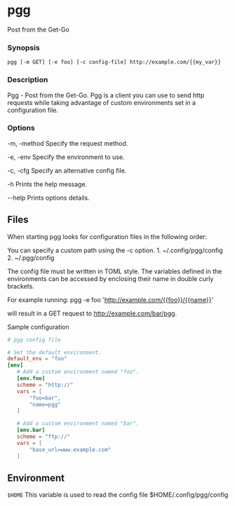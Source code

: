 # pgg
Post from the Get-Go

### Synopsis
`pgg [-m GET] [-e foo] [-c config-file] http://example.com/{{my_var}}`

### Description
Pgg - Post from the Get-Go.
Pgg is a client you can use to send http requests while taking advantage of custom environments set in a configuration file.

### Options
-m, -method
   Specify the request method.

-e, -env
   Specify the environment to use.

-c, -cfg
   Specify an alternative config file.

-h
   Prints the help message.

--help
   Prints options details.

## Files
When starting pgg looks for configuration files in the following order:

You can specify a custom path using the -c option.
	1. ~/.config/pgg/config
	2. ~/.pgg/config

The config file must be written in TOML style.
The variables defined in the environments can be accessed by enclosing their name in double curly brackets.

For example running:
 pgg -e foo 'http://example.com/{{foo}}/{{name}}'

will result in a GET request to
 http://example.com/bar/pgg.

Sample configuration

```TOML
# pgg config file

# Set the default environment.
default_env = "foo"
[env]
   # Add a custom environment named "foo".
   [env.foo]
   scheme = "http://"
   vars = [
       "foo=bar",
       "name=pgg"
   ]

   # Add a custom environment named "bar".
   [env.bar]
   scheme = "ftp://"
   vars = [
       "base_url=www.example.com"
   ]
```

## Environment
`$HOME`
This variable is used to read the config file $HOME/.config/pgg/config
